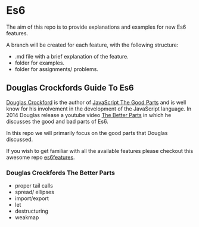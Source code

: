 #  Es6

The aim of this repo is to provide explanations and examples for new Es6 features.

A branch will be created for each feature, with the following structure:

- .md file with a brief explanation of the feature.
- folder for examples.
- folder for assignments/ problems.


## Douglas Crockfords Guide To Es6

  [Douglas Crockford](https://en.wikipedia.org/wiki/Douglas_Crockford) is the author of [JavaScript The Good Parts](http://www.amazon.co.uk/JavaScript-Good-Parts-Douglas-Crockford/dp/0596517742) and is well know for his involvement in the development of the JavaScript language.
  In 2014 Douglas release a youtube video [The Better Parts](https://www.youtube.com/watch?v=PSGEjv3Tqo0) in which he discusses the good and bad parts of Es6.

  In this repo we will primarily focus on the good parts that Douglas discussed.

  If you wish to get familiar with all the available features please checkout this awesome repo [es6features](https://github.com/lukehoban/es6features#default--rest--spread).

  ### Douglas Crockfords The Better Parts

  - proper tail calls
  - spread/ ellipses  
  - import/export
  - let
  - destructuring
  - weakmap
